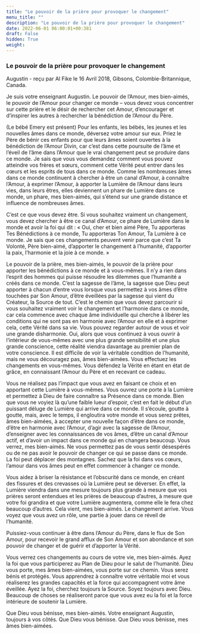 ```yaml
---
title: "Le pouvoir de la prière pour provoquer le changement"
menu_title: ""
description: "Le pouvoir de la prière pour provoquer le changement"
date: 2022-06-01 06:00:01+00:381
draft: False
hidden: True
weight:
---
```

### Le pouvoir de la prière pour provoquer le changement

Augustin - reçu par Al Fike le 16 Avril 2018, Gibsons, Colombie-Britannique, Canada.

Je suis votre enseignant Augustin. Le pouvoir de l’Amour, mes bien-aimés, le pouvoir de l’Amour pour changer ce monde – vous devez vous concentrer sur cette prière et le désir de rechercher cet Amour, d’encourager et d’inspirer les autres à rechercher la bénédiction de l’Amour du Père.

(Le bébé Emery est présent) Pour les enfants, les bébés, les jeunes et les nouvelles âmes dans ce monde, déversez votre amour sur eux. Priez le Père de bénir ces enfants pour que leurs âmes soient ouvertes à la bénédiction de l’Amour Divin, car c’est dans cette poursuite de l’âme et l’éveil de l’âme dans l’Amour que le vrai changement peut se produire dans ce monde. Je sais que vous vous demandez comment vous pouvez atteindre vos frères et sœurs, comment cette Vérité peut entrer dans les cœurs et les esprits de tous dans ce monde. Comme les nombreuses âmes dans ce monde continuent à chercher à être un canal d’Amour, à connaître l’Amour, à exprimer l’Amour, à apporter la Lumière de l’Amour dans leurs vies, dans leurs êtres, elles deviennent un phare de Lumière dans ce monde, un phare, mes bien-aimés, qui s’étend sur une grande distance et influence de nombreuses âmes.

C’est ce que vous devez être. Si vous souhaitez vraiment un changement, vous devez chercher à être ce canal d’Amour, ce phare de Lumière dans le monde et avoir la foi qui dit : « Oui, cher et bien aimé Père, Tu apporteras Tes Bénédictions à ce monde, Tu apporteras Ton Amour, Ta Lumière à ce monde. Je sais que ces changements peuvent venir parce que c’est Ta Volonté, Père bien-aimé, d’apporter le changement à l’humanité, d’apporter la paix, l’harmonie et la joie à ce monde. »

Le pouvoir de la prière, mes bien-aimés, le pouvoir de la prière pour apporter les bénédictions à ce monde et à vous-mêmes. Il n’y a rien dans l’esprit des hommes qui puisse résoudre les dilemmes que l’humanité a créés dans ce monde. C’est la sagesse de l’âme, la sagesse que Dieu peut apporter à chacun d’entre vous lorsque vous permettez à vos âmes d’être touchées par Son Amour, d’être éveillées par la sagesse qui vient du Créateur, la Source de tout. C’est le chemin que vous devez parcourir si vous souhaitez vraiment voir le changement et l’harmonie dans ce monde, car cela commence avec chaque âme individuelle qui cherche à libérer les conditions qui ne sont pas en harmonie avec l’Amour en elle et à exprimer cela, cette Vérité dans sa vie. Vous pouvez regarder autour de vous et voir une grande disharmonie. Oui, alors que vous continuez à vous ouvrir à l’intérieur de vous-mêmes avec une plus grande sensibilité et une plus grande conscience, cette réalité viendra davantage au premier plan de votre conscience. Il est difficile de voir la véritable condition de l’humanité, mais ne vous découragez pas, âmes bien-aimées. Vous effectuez les changements en vous-mêmes. Vous défendez la Vérité en étant en état de grâce, en connaissant l’Amour du Père et en recevant ce cadeau.

Vous ne réalisez pas l’impact que vous avez en faisant ce choix et en apportant cette Lumière à vous-mêmes. Vous ouvrez une porte à la Lumière et permettez à Dieu de faire connaître sa Présence dans ce monde. Bien que vous ne voyiez là qu’une faible lueur d’espoir, c’est en fait le début d’un puissant déluge de Lumière qui arrive dans ce monde. Il s’écoule, goutte à goutte, mais, avec le temps, il engloutira votre monde et vous serez prêtes, âmes bien-aimées, à accepter une nouvelle façon d’être dans ce monde, d’être en harmonie avec l’Amour, d’agir avec la sagesse de l’Amour, d’enseigner avec les connaissances de vos âmes, d’être un canal d’Amour actif, et d’avoir un impact dans ce monde qui en changera beaucoup. Vous verrez, mes bien-aimés. Ne vous permettez pas de vous sentir désespérés ou de ne pas avoir le pouvoir de changer ce qui se passe dans ce monde. La foi peut déplacer des montagnes. Sachez que la foi dans vos cœurs, l’amour dans vos âmes peut en effet commencer à changer ce monde.

Vous aidez à briser la résistance et l’obscurité dans ce monde, en créant des fissures et des crevasses où la Lumière peut se déverser. En effet, la Lumière viendra dans une mesure toujours plus grande à mesure que vos prières seront entendues et les prières de beaucoup d’autres, à mesure que votre foi grandira et que votre Lumière augmentera, comme elle le fera chez beaucoup d’autres. Cela vient, mes bien-aimés. Le changement arrive. Vous voyez que vous avez un rôle, une partie à jouer dans ce réveil de l’humanité.

Puissiez-vous continuer à être dans l’Amour du Père, dans le flux de Son Amour, pour recevoir le grand afflux de Son Amour et son abondance et son pouvoir de changer et de guérir et d’apporter la Vérité.

Vous verrez ces changements au cours de votre vie, mes bien-aimés. Ayez la foi que vous participerez au Plan de Dieu pour le salut de l’humanité. Dieu vous porte, mes âmes bien-aimées, vous porte sur ce chemin. Vous serez bénis et protégés. Vous apprendrez à connaître votre véritable moi et vous réaliserez les grandes capacités et la force qui accompagnent votre âme éveillée. Ayez la foi, cherchez toujours la Source. Soyez toujours avec Dieu. Beaucoup de choses se réaliseront parce que vous avez eu la foi et la force intérieure de soutenir la Lumière.

Que Dieu vous bénisse, mes bien-aimés. Votre enseignant Augustin, toujours à vos côtés. Que Dieu vous bénisse. Que Dieu vous bénisse, mes âmes bien-aimées.
